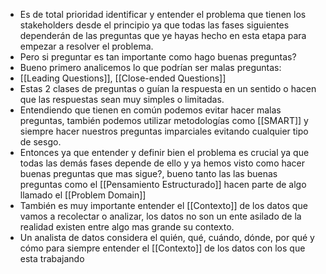 - Es de total prioridad identificar y entender el problema que tienen los stakeholders desde el principio ya que todas las fases siguientes dependerán de las preguntas que ye hayas hecho en esta etapa para empezar a resolver el problema.
- Pero si preguntar es tan importante como hago buenas preguntas?
- Bueno primero analicemos lo que podrían ser malas preguntas:
- [[Leading Questions]], [[Close-ended Questions]]
- Estas 2 clases de preguntas o guían la respuesta en un sentido o hacen que las respuestas sean muy simples o limitadas.
- Entendiendo que tienen en común podemos evitar hacer malas preguntas, también podemos utilizar metodologías como [[SMART]] y siempre hacer nuestros preguntas imparciales evitando cualquier tipo de sesgo.
- Entonces ya que entender y definir bien el problema es crucial ya que todas las demás fases depende de ello y ya hemos visto como hacer buenas preguntas que mas sigue?, bueno tanto las las buenas preguntas como el [[Pensamiento Estructurado]] hacen parte de algo llamado el [[Problem Domain]]
- También es muy importante entender el [[Contexto]] de los datos que vamos a recolectar o analizar, los datos no son un ente asilado de la realidad existen entre algo mas grande su contexto.
- Un analista de datos considera el quién, qué, cuándo, dónde, por qué y cómo para siempre entender el [[Contexto]] de los datos con los que esta trabajando